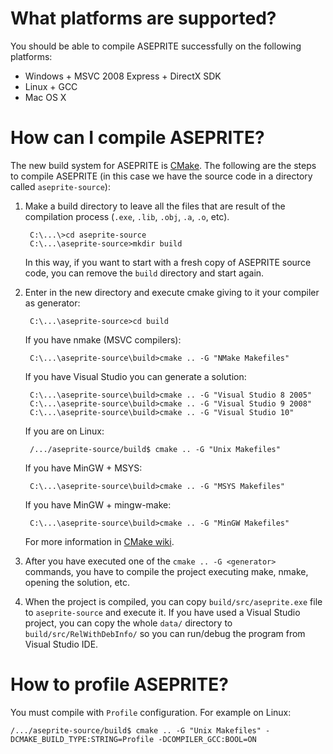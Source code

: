 # What platforms are supported?

You should be able to compile ASEPRITE successfully on the following
platforms:

* Windows + MSVC 2008 Express + DirectX SDK
* Linux + GCC
* Mac OS X

# How can I compile ASEPRITE?

The new build system for ASEPRITE is [CMake](http://www.cmake.org/).
The following are the steps to compile ASEPRITE (in this case we have
the source code in a directory called `aseprite-source`):

1. Make a build directory to leave all the files that are result of
   the compilation process (`.exe`, `.lib`, `.obj`, `.a`, `.o`, etc).

        C:\...\>cd aseprite-source
        C:\...\aseprite-source>mkdir build

   In this way, if you want to start with a fresh copy of ASEPRITE
   source code, you can remove the `build` directory and start again.

2. Enter in the new directory and execute cmake giving to it
   your compiler as generator:

        C:\...\aseprite-source>cd build

   If you have nmake (MSVC compilers):

        C:\...\aseprite-source\build>cmake .. -G "NMake Makefiles"

   If you have Visual Studio you can generate a solution:

        C:\...\aseprite-source\build>cmake .. -G "Visual Studio 8 2005"
        C:\...\aseprite-source\build>cmake .. -G "Visual Studio 9 2008"
        C:\...\aseprite-source\build>cmake .. -G "Visual Studio 10"

   If you are on Linux:

        /.../aseprite-source/build$ cmake .. -G "Unix Makefiles"

   If you have MinGW + MSYS:

        C:\...\aseprite-source\build>cmake .. -G "MSYS Makefiles"

   If you have MinGW + mingw-make:

        C:\...\aseprite-source\build>cmake .. -G "MinGW Makefiles"

   For more information in [CMake wiki](http://www.vtk.org/Wiki/CMake_Generator_Specific_Information).
    
3. After you have executed one of the `cmake .. -G <generator>`
   commands, you have to compile the project executing make, nmake,
   opening the solution, etc.

4. When the project is compiled, you can copy `build/src/aseprite.exe`
   file to `aseprite-source` and execute it. If you have used a Visual
   Studio project, you can copy the whole `data/` directory to
   `build/src/RelWithDebInfo/` so you can run/debug the program from
   Visual Studio IDE.

# How to profile ASEPRITE?

You must compile with `Profile` configuration. For example on Linux:

    /.../aseprite-source/build$ cmake .. -G "Unix Makefiles" -DCMAKE_BUILD_TYPE:STRING=Profile -DCOMPILER_GCC:BOOL=ON
